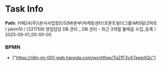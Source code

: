 # Task Info

**Path:** 카페24(주)\본사사업장\[CG]MI본부\마케팅센터\프론트빌더그룹\MIS팀\2파트 / jskim10 / [321759] 영업담당 DB 관리 _ DB 관리 - 최근 3개월 몰매출 수집_등록 / 2025-09-01_00-00-00

### BPMN
- ["https://n8n-mi-001-web.hanpda.com/workflow/TqZfF3vX7ageiXQc"]

